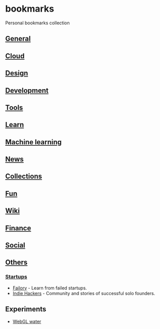 # bookmarks
Personal bookmarks collection

## [General](categories/General) 
## [Cloud](categories/Cloud) 
## [Design](categories/Design)
## [Development](categories/Development) 
## [Tools](categories/Tools)
## [Learn](categories/Learn) 
## [Machine learning](Machine%20Learning.md) 
## [News](categories/News) 
## [Collections](categories/Collections) 
## [Fun](categories/Fun)
## [Wiki](categories/Wiki) 
## [Finance](categories/Finance)
## [Social](categories/Social) 
## [Others](Others.md) 
### [Startups](categories/S)
- [Failory](https://failory.com/) - Learn from failed startups.
- [Indie Hackers](https://www.indiehackers.com/) - Community and stories of successful solo founders.

## Experiments

- [WebGL water](http://madebyevan.com/webgl-water/)